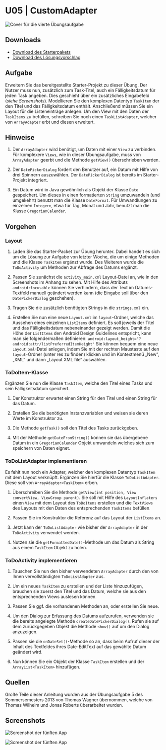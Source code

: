 # U05 | CustomAdapter

![Cover für die vierte Übungsaufgabe](./docs/cover.png)

## Downloads

- [Download des Starterpakets](https://github.com/Android-Regensburg/U05-CustomAdapter/archive/master.zip)
- [Download des Lösungsvorschlag](https://github.com/Android-Regensburg/U05-CustomAdapter/archive/solution.zip)


## Aufgabe

Erweitern Sie das bereitgestellte Starter-Projekt zu dieser Übung. Der Nutzer muss nun, zusätzlich zum Task-Titel, auch ein Fälligkeitsdatum für jeden Task angeben. Dies geschieht über ein zusätzliches Eingabefeld (*siehe Screenshots*). Modellieren Sie den komplexen Datentyp `TaskItem` der den Titel und das Fälligkeitsdatum enthält. Anschließend müssen Sie ein Layout für die Listeneinträge anlegen. Um den View mit den Daten der `TaskItems` zu befüllen, schreiben Sie noch einen `TaskListAdapter`, welcher von `ArrayAdapter` erbt und diesen erweitert.

## Hinweise

1. Der `ArrayAdapter` wird benötigt, um Daten mit einer `View` zu verbinden. Für komplexere `Views`, wie in dieser Übungsaufgabe, muss von `ArrayAdapter` geerbt und die Methode `getView()` überschrieben werden.

2. Der `DatePickerDialog` fordert den Benutzer auf, ein Datum mit Hilfe von drei Spinnern auszuwählen. Der `DatePickerDialog` ist bereits im Starter-Projekt integriert.

3. Ein Datum wird in Java gewöhnlich als Objekt der Klasse `Date` gespeichert. Um dieses in einen formatierten `String` umzuwandeln (und umgekehrt) benutzt man die Klasse `DateFormat`. Für Umwandlungen zu einzelnen `Integern`, etwa für Tag, Monat und Jahr, benutzt man die Klasse `GregorianCalendar`.

## Vorgehen

### Layout

1. Laden Sie das Starter-Packet zur Übung herunter. Dabei handelt es sich um die Lösung zur Aufgabe von letzter Woche, die um einige Methoden und die Klasse `TaskItem` ergänzt wurde. Des Weiteren wurde die `ToDoActivity` um Methoden zur Abfrage des Datums ergänzt.

2. Passen Sie zunächst die `activity_main.xml` Layout-Datei an, wie in den Screenshots im Anhang zu sehen. Mit Hilfe des Attributs `android:focusable` können Sie verhindern, dass der Text im Datums-Textfeld manuell geändert werden kann (die Eingabe soll über den `DatePickerDialog` geschehen).

3. Tragen Sie die zusätzlich benötigten Strings in die `strings.xml` ein.

4. Erstellen Sie nun eine neue `Layout.xml` im `layout`-Ordner, welche das Aussehen eines einzelnen `ListItems` definiert. Es soll jeweils der Titel und das Fälligkeitsdatum nebeneinander gezeigt werden. Damit die Höhe der `ListItems` den Android Design Guidelines entspricht, kann man sie folgendermaßen definieren: `android:layout_height="?android:attr/listPreferredItemHeight"` Sie können bequem eine neue `Layout.xml`-Datei anlegen, indem Sie mit der rechten Maustaste auf den `layout`-Ordner (unter res zu finden) klicken und im Kontextmenü „New“, „XML“ und dann „Layout XML file“ auswählen.

### ToDoItem-Klasse

Ergänzen Sie nun die Klasse `TaskItem`, welche den Titel eines Tasks und sein Fälligkeitsdatum speichert.

1. Der Konstruktor erwartet einen String für den Titel und einen String für das Datum.

2. Erstellen Sie die benötigten Instanzvariablen und weisen sie deren Werte im Konstruktor zu.

3. Die Methode `getTask()` soll den Titel des Tasks zurückgeben.

4. Mit der Methode `getDateFromString()` können sie das übergebene Datum in ein `GregorianCalender` Objekt umwandeln welches sich zum speichern von Daten eignet.

### ToDoListAdapter implementieren

Es fehlt nun noch ein Adapter, welcher den komplexen Datentyp `TaskItem` mit dem Layout verknüpft. Ergänzen Sie hierfür die Klasse `ToDoListAdapter`. Diese soll von `ArrayAdapter<TaskItem>` erben.

1. Überschreiben Sie die Methode `getView(int position, View convertView, ViewGroup parent)`. Sie soll mit Hilfe des `LayoutInflaters` einen `View` mit dem Layout des `ToDoItems` erstellen und die `TextViews` des Layouts mit den Daten des entsprechenden `TaskItems` befüllen.

2. Passen Sie im Konstruktor die Referenz auf das Layout der `ListItems` an.

3. Jetzt kann der `ToDoListAdapter` wie bisher der `ArrayAdapter` in der `ToDoActivity` verwendet werden.

4. Nutzen sie die `getFormattedDate()`-Methode um das Datum als String aus einem `TaskItem` Objekt zu holen.

### ToDoActivity implementieren

1. Tauschen Sie nun den bisher verwendeten `ArrayAdapter` durch den von Ihnen vervollständigten `ToDoListAdapter` aus.

2. Um ein neues `TaskItem` zu erstellen und der Liste hinzuzufügen, brauchen sie zuerst den Titel und das Datum, welche sie aus den entsprechenden Views auslesen können.

3. Passen Sie ggf. die vorhandenen Methoden an, oder erstellen Sie neue.

4. Um den Dialog zur Erfassung des Datums aufzurufen, verwenden sie die bereits angelegte Methode `createDatePickerDialog()`. Rufen sie auf dem zurückgegeben Objekt die Methode `show()` auf um den Dialog anzuzeigen.

5. Passen sie die `onDateSet()`-Methode so an, dass beim Aufruf dieser der Inhalt des Textfeldes ihres Date-EditText auf das gewählte Datum geändert wird.

6. Nun können Sie ein Objekt der Klasse `TaskItem` erstellen und der `ArrayList<TaskItem>` hinzufügen.

## Quellen

Große Teile dieser Anleitung wurden aus der Übungsaufgabe 5 des Sommersemesters 2013 von Thomas Wagner übernommen, welche von Thomas Wilhelm und Jonas Roberts überarbeitet wurden.

## Screenshots

![Screenshot der fünften App](./docs/screenshot-1.png "Startbildschirm der App")

![Screenshot der fünften App](./docs/screenshot-2.png "Startbildschirm und Eingabe der App")